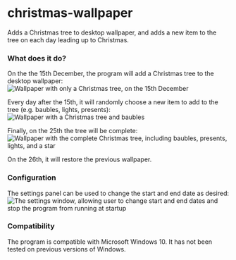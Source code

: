 # christmas-wallpaper
Adds a Christmas tree to desktop wallpaper, and adds a new item to the tree on each day leading up to Christmas.

### What does it do?
On the the 15th December, the program will add a Christmas tree to the desktop wallpaper:
![Wallpaper with only a Christmas tree, on the 15th December](https://github.com/AlexFF000/christmas-wallpaper/blob/screenshots/"Screenshots/firstDay.PNG")

Every day after the 15th, it will randomly choose a new item to add to the tree (e.g. baubles, lights, presents):
![Wallpaper with a Christmas tree and baubles](https://github.com/AlexFF000/christmas-wallpaper/blob/screenshots/"Screenshots/thirdDay.PNG")

Finally, on the 25th the tree will be complete:
![Wallpaper with the complete Christmas tree, including baubles, presents, lights, and a star](https://github.com/AlexFF000/christmas-wallpaper/blob/screenshots/"Screenshots/lastDay.PNG") 

On the 26th, it will restore the previous wallpaper.

### Configuration
The settings panel can be used to change the start and end date as desired:
![The settings window, allowing user to change start and end dates and stop the program from running at startup](https://github.com/AlexFF000/christmas-wallpaper/blob/screenshots/"Screenshots/settings.PNG")

### Compatibility
The program is compatible with Microsoft Windows 10.  It has not been tested on previous versions of Windows.
